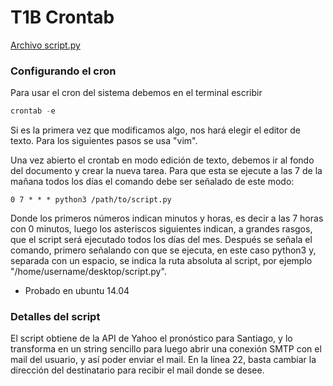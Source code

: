T1B Crontab
===========

[Archivo script.py](script.py)

### Configurando el cron

Para usar el cron del sistema debemos en el terminal escribir

```python
crontab -e
```

Si es la primera vez que modificamos algo, nos hará elegir el editor de texto. Para los siguientes pasos se usa "vim".

Una vez abierto el crontab en modo edición de texto, debemos ir al fondo del documento y crear la nueva tarea. Para que esta se ejecute a las 7 de la mañana todos los días el comando debe ser señalado de este modo:

```
0 7 * * * python3 /path/to/script.py
```

Donde los primeros números indican minutos y horas, es decir a las 7 horas con 0 minutos, luego los asteriscos siguientes indican, a grandes rasgos, que el script será ejecutado todos los días del mes. Después se señala el comando, primero señalando con que se ejecuta, en este caso python3 y, separada con un espacio, se indica la ruta absoluta al script, por ejemplo "/home/username/desktop/script.py".

* Probado en ubuntu 14.04

### Detalles del script

El script obtiene de la API de Yahoo el pronóstico para Santiago, y lo transforma en un string sencillo para luego abrir una conexión SMTP con el mail del usuario, y así poder enviar el mail. En la línea 22, basta cambiar la dirección del destinatario para recibir el mail donde se desee.